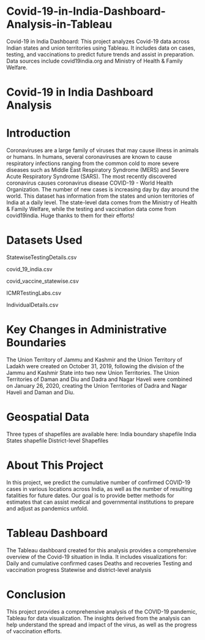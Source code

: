 # Covid-19-in-India-Dashboard-Analysis-in-Tableau
Covid-19 in India Dashboard: This project analyzes Covid-19 data across Indian states and union territories using Tableau. It includes data on cases, testing, and vaccinations to predict future trends and assist in preparation. Data sources include covid19india.org and Ministry of Health &amp; Family Welfare.

# Covid-19 in India Dashboard Analysis

# Introduction

Coronaviruses are a large family of viruses that may cause illness in animals or humans. In humans, several coronaviruses are known to cause respiratory infections ranging from the common cold to more severe diseases such as Middle East Respiratory Syndrome (MERS) and Severe Acute Respiratory Syndrome (SARS). The most recently discovered coronavirus causes coronavirus disease COVID-19 - World Health Organization.
The number of new cases is increasing day by day around the world. This dataset has information from the states and union territories of India at a daily level. The state-level data comes from the Ministry of Health & Family Welfare, while the testing and vaccination data come from covid19india. Huge thanks to them for their efforts!

# Datasets Used

StatewiseTestingDetails.csv

covid_19_india.csv

covid_vaccine_statewise.csv

ICMRTestingLabs.csv

IndividualDetails.csv

# Key Changes in Administrative Boundaries

The Union Territory of Jammu and Kashmir and the Union Territory of Ladakh were created on October 31, 2019, following the division of the Jammu and Kashmir State into two new Union Territories.
The Union Territories of Daman and Diu and Dadra and Nagar Haveli were combined on January 26, 2020, creating the Union Territories of Dadra and Nagar Haveli and Daman and Diu.

# Geospatial Data

Three types of shapefiles are available here:
India boundary shapefile
India States shapefile
District-level Shapefiles

# About This Project

In this project, we predict the cumulative number of confirmed COVID-19 cases in various locations across India, as well as the number of resulting fatalities for future dates. Our goal is to provide better methods for estimates that can assist medical and governmental institutions to prepare and adjust as pandemics unfold.

# Tableau Dashboard

The Tableau dashboard created for this analysis provides a comprehensive overview of the Covid-19 situation in India. It includes visualizations for:
Daily and cumulative confirmed cases
Deaths and recoveries
Testing and vaccination progress
Statewise and district-level analysis

# Conclusion 
This project provides a comprehensive analysis of the COVID-19 pandemic, Tableau for data visualization. The insights derived from the analysis can help understand the spread and impact of the virus, as well as the progress of vaccination efforts.

